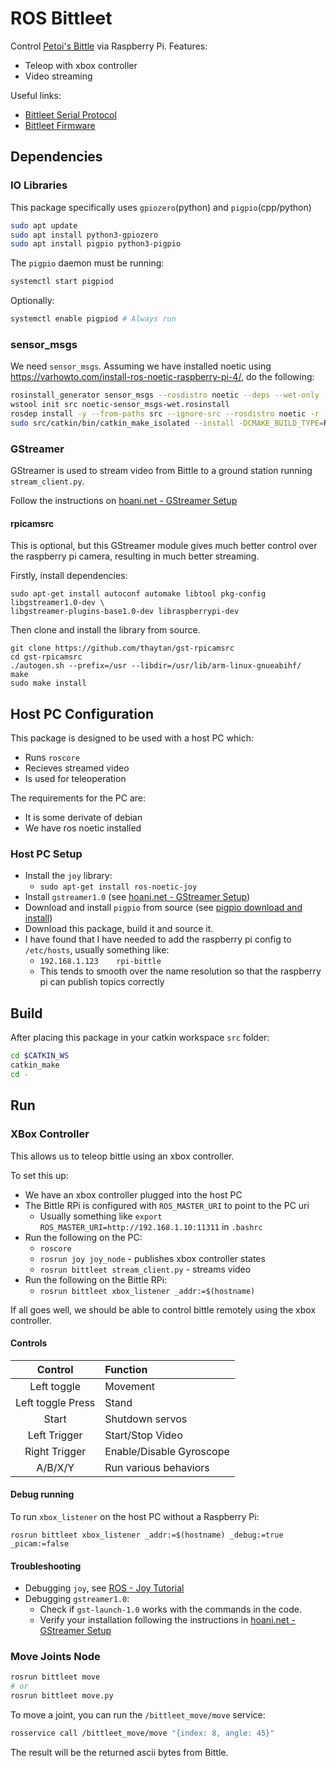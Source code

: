 # ROS Bittleet

Control [Petoi's Bittle](https://www.petoi.com/bittle) via Raspberry Pi. Features:
* Teleop with xbox controller
* Video streaming

Useful links:
* [Bittleet Serial Protocol](https://github.com/leetnz/Bittleet/wiki/Bittleet-Communication-Protocol)
* [Bittleet Firmware](https://github.com/leetnz/Bittleet)

## Dependencies

### IO Libraries

This package specifically uses `gpiozero`(python) and `pigpio`(cpp/python)

```sh
sudo apt update
sudo apt install python3-gpiozero
sudo apt install pigpio python3-pigpio
```

The `pigpio` daemon must be running:

```sh
systemctl start pigpiod
```

Optionally:
```sh
systemctl enable pigpiod # Always run
```

### sensor_msgs

We need `sensor_msgs`. Assuming we have installed noetic using https://varhowto.com/install-ros-noetic-raspberry-pi-4/, do the following:
```sh
rosinstall_generator sensor_msgs --rosdistro noetic --deps --wet-only --tar > indigo-sensor_msgs-wet.rosinstall
wstool init src noetic-sensor_msgs-wet.rosinstall
rosdep install -y --from-paths src --ignore-src --rosdistro noetic -r --os=debian:buster
sudo src/catkin/bin/catkin_make_isolated --install -DCMAKE_BUILD_TYPE=Release --install-space /opt/ros/noetic -j1 -DPYTHON_EXECUTABLE=/usr/bin/python3
```

### GStreamer

GStreamer is used to stream video from Bittle to a ground station running `stream_client.py`. 

Follow the instructions on [hoani.net - GStreamer Setup](https://hoani.net/posts/guides/2021-10-21-gstreamerSetup/)

#### rpicamsrc

This is optional, but this GStreamer module gives much better control over the raspberry pi camera, resulting in much better streaming.

Firstly, install dependencies:
```
sudo apt-get install autoconf automake libtool pkg-config libgstreamer1.0-dev \
libgstreamer-plugins-base1.0-dev libraspberrypi-dev
```

Then clone and install the library from source.
```
git clone https://github.com/thaytan/gst-rpicamsrc
cd gst-rpicamsrc
./autogen.sh --prefix=/usr --libdir=/usr/lib/arm-linux-gnueabihf/
make
sudo make install
```

## Host PC Configuration

This package is designed to be used with a host PC which:
* Runs `roscore`
* Recieves streamed video
* Is used for teleoperation

The requirements for the PC are:
* It is some derivate of debian
* We have ros noetic installed

### Host PC Setup

* Install the `joy` library:
    * `sudo apt-get install ros-noetic-joy`
* Install `gstreamer1.0` (see [hoani.net - GStreamer Setup](https://hoani.net/posts/guides/2021-10-21-gstreamerSetup/))
* Download and install `pigpio` from source (see [pigpio download and install](http://abyz.me.uk/rpi/pigpio/download.html))
* Download this package, build it and source it.
* I have found that I have needed to add the raspberry pi config to `/etc/hosts`, usually something like:
    * `192.168.1.123	rpi-bittle`
    * This tends to smooth over the name resolution so that the raspberry pi can publish topics correctly

## Build 

After placing this package in your catkin workspace `src` folder:

```sh
cd $CATKIN_WS
catkin_make
cd -
```

## Run

### XBox Controller

This allows us to teleop bittle using an xbox controller.

To set this up:
* We have an xbox controller plugged into the host PC
* The Bittle RPi is configured with `ROS_MASTER_URI` to point to the PC uri
    * Usually something like `export ROS_MASTER_URI=http://192.168.1.10:11311` in `.bashrc`
* Run the following on the PC:
    * `roscore`
    * `rosrun joy joy_node` - publishes xbox controller states
    * `rosrun bittleet stream_client.py` - streams video
* Run the following on the Bittle RPi:
    * `rosrun bittleet xbox_listener _addr:=$(hostname)`

If all goes well, we should be able to control bittle remotely using the xbox controller.

#### Controls

| Control | Function |
|:-------:|:---------|
| Left toggle | Movement |
| Left toggle Press | Stand |
| Start | Shutdown servos |
| Left Trigger | Start/Stop Video |
| Right Trigger | Enable/Disable Gyroscope |
| A/B/X/Y       | Run various behaviors |

#### Debug running

To run `xbox_listener` on the host PC without a Raspberry Pi:
```
rosrun bittleet xbox_listener _addr:=$(hostname) _debug:=true _picam:=false
```

#### Troubleshooting

* Debugging `joy`, see [ROS - Joy Tutorial](http://wiki.ros.org/joy/Tutorials/ConfiguringALinuxJoystick)
* Debugging `gstreamer1.0`:
    * Check if `gst-launch-1.0` works with the commands in the code.
    * Verify your installation following the instructions in [hoani.net - GStreamer Setup](https://hoani.net/posts/guides/2021-10-21-gstreamerSetup/)

### Move Joints Node

```sh
rosrun bittleet move
# or
rosrun bittleet move.py
```

To move a joint, you can run the `/bittleet_move/move` service:

```sh
rosservice call /bittleet_move/move "{index: 8, angle: 45}" 
```
The result will be the returned ascii bytes from Bittle.

